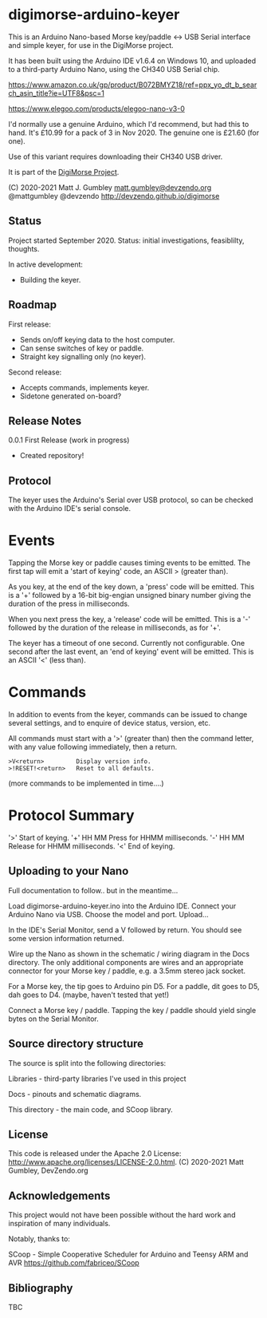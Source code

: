 digimorse-arduino-keyer
=======================
This is an Arduino Nano-based Morse key/paddle <-> USB Serial interface and simple keyer, for use in the DigiMorse project.

It has been built using the Arduino IDE v1.6.4 on Windows 10, and uploaded to a third-party Arduino Nano, using the CH340 USB Serial chip.

https://www.amazon.co.uk/gp/product/B072BMYZ18/ref=ppx_yo_dt_b_search_asin_title?ie=UTF8&psc=1

https://www.elegoo.com/products/elegoo-nano-v3-0

I'd normally use a genuine Arduino, which I'd recommend, but had this to hand.
It's £10.99 for a pack of 3 in Nov 2020. The genuine one is £21.60 (for one). 

Use of this variant requires downloading their CH340 USB driver.

It is part of the [DigiMorse Project](https://devzendo.github.io/digimorse).

(C) 2020-2021 Matt J. Gumbley
matt.gumbley@devzendo.org
@mattgumbley @devzendo
http://devzendo.github.io/digimorse


Status
------
Project started September 2020. Status: initial investigations, feasiblilty,
thoughts.

In active development:
* Building the keyer.

Roadmap
-------
First release:
* Sends on/off keying data to the host computer.
* Can sense switches of key or paddle.
* Straight key signalling only (no keyer).

Second release:
* Accepts commands, implements keyer.
* Sidetone generated on-board?

Release Notes
-------------
0.0.1 First Release (work in progress)
* Created repository!

Protocol
--------
The keyer uses the Arduino's Serial over USB protocol, so can be checked
with the Arduino IDE's serial console.

Events
======
Tapping the Morse key or paddle causes timing events to be emitted. The
first tap will emit a 'start of keying' code, an ASCII > (greater than).

As you key, at the end of the key down, a 'press' code will be emitted.
This is a '+' followed by a 16-bit big-engian unsigned binary number
giving the duration of the press in milliseconds.

When you next press the key, a 'release' code will be emitted. This is a
'-' followed by the duration of the release in milliseconds, as for '+'.

The keyer has a timeout of one second. Currently not configurable. One
second after the last event, an 'end of keying' event will be emitted.
This is an ASCII '<' (less than).

Commands
========
In addition to events from the keyer, commands can be issued to change
several settings, and to enquire of device status, version, etc.

All commands must start with a '>' (greater than) then the command letter,
with any value following immediately, then a return.

```
>V<return>         Display version info.
>!RESET!<return>   Reset to all defaults.

```
(more commands to be implemented in time....)

Protocol Summary
================

'>'       Start of keying.
'+' HH MM Press for HHMM milliseconds.
'-' HH MM Release for HHMM milliseconds.
'<'       End of keying.

Uploading to your Nano
----------------------
Full documentation to follow.. but in the meantime...

Load digimorse-arduino-keyer.ino into the Arduino IDE.
Connect your Arduino Nano via USB.
Choose the model and port.
Upload...

In the IDE's Serial Monitor, send a V followed by return. You should see some
version information returned.

Wire up the Nano as shown in the schematic / wiring diagram in the Docs
directory. The only additional components are wires and an appropriate connector
for your Morse key / paddle, e.g. a 3.5mm stereo jack socket.

For a Morse key, the tip goes to Arduino pin D5.
For a paddle, dit goes to D5, dah goes to D4. (maybe, haven't tested that yet!)

Connect a Morse key / paddle. Tapping the key / paddle should yield single bytes
on the Serial Monitor.

Source directory structure
--------------------------
The source is split into the following directories:

Libraries - third-party libraries I've used in this project

Docs - pinouts and schematic diagrams.

This directory - the main code, and SCoop library.



License
-------
This code is released under the Apache 2.0 License: http://www.apache.org/licenses/LICENSE-2.0.html.
(C) 2020-2021 Matt Gumbley, DevZendo.org


Acknowledgements
----------------
This project would not have been possible without the hard work and inspiration of many individuals.

Notably, thanks to:

SCoop - Simple Cooperative Scheduler for Arduino and Teensy ARM and AVR
https://github.com/fabriceo/SCoop


Bibliography
------------
TBC


